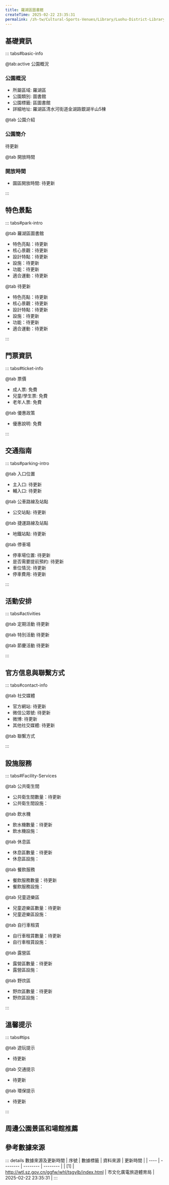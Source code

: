 ```yaml
---
title: 羅湖區圖書館
createTime: 2025-02-22 23:35:31
permalink: /zh-tw/Cultural-Sports-Venues/Library/Luohu-District-Library/
---
```



<script setup>
import ImageSwiper from '/.vuepress/theme/components/ImageSwiper.vue'
// 轮播图数据
const swiperItems = [
    {
                link: 'https://cn.bing.com/th?id=OHR.AlfanzinaLighthouse_ZH-CN9704515669_1920x1080.webp',
                title: '羅湖區圖書館',
                description: '待更新...',
                author: '市文化廣電旅遊體育局',
                date: '2025/02/23'
                },
  {
                link: 'https://cn.bing.com/th?id=OHR.AlfanzinaLighthouse_ZH-CN9704515669_1920x1080.webp',
                title: '羅湖區圖書館',
                description: '待更新...',
                author: '市文化廣電旅遊體育局',
                date: '2025/02/23'
                }
]
// 配置项
const swiperConfig = {
  height: 500,
  showInfo: true
}
</script>
<!-- 轮播图组件 -->
<ImageSwiper :items="swiperItems" :config="swiperConfig" />



## 基礎資訊

::: tabs#basic-info

@tab:active 公園概況
### 公園概況
- 所屬區域: 羅湖區
- 公園類別: 圖書館
- 公園標籤: 區圖書館
- 詳細地址: 羅湖區清水河街道金湖路銀湖半山5棟

@tab 公園介紹
### 公園簡介
待更新

@tab 開放時間
### 開放時間
- 園區開放時間: 待更新

:::

## 特色景點

::: tabs#park-intro

@tab 羅湖區圖書館
<ImageCard
image="https://cn.bing.com/th?id=OHR.AlfanzinaLighthouse_ZH-CN9704515669_1920x1080.webp"
    title="羅湖區圖書館"
    description="待更新"
    date=""
    author="市文化廣電旅遊體育局"
/>


- 特色亮點：待更新
- 核心景觀：待更新
- 設計特點：待更新
- 設施：待更新
- 功能：待更新
- 適合運動：待更新

@tab 待更新
<ImageCard
image="https://cn.bing.com/th?id=OHR.AlfanzinaLighthouse_ZH-CN9704515669_1920x1080.webp"
    title="羅湖區圖書館"
    description="待更新"
    date=""
    author="市文化廣電旅遊體育局"
/>


- 特色亮點：待更新
- 核心景觀：待更新
- 設計特點：待更新
- 設施：待更新
- 功能：待更新
- 適合運動：待更新

:::

## 門票資訊

::: tabs#ticket-info

@tab 票價
- 成人票: 免費
- 兒童/學生票: 免費
- 老年人票: 免費

@tab 優惠政策
- 優惠說明: 免費

:::

## 交通指南

::: tabs#parking-intro

@tab 入口位置
- 主入口: 待更新
- 輔入口: 待更新

@tab 公車路線及站點
- 公交站點: 待更新

@tab 捷運路線及站點
- 地鐵站點: 待更新

@tab 停車場
- 停車場位置: 待更新
- 是否需要提前預約: 待更新
- 車位情況: 待更新
- 停車費用: 待更新

:::

## 活動安排

::: tabs#activities

@tab 定期活動
待更新

@tab 特別活動
待更新

@tab 節慶活動
待更新

:::

## 官方信息與聯繫方式

::: tabs#contact-info

@tab 社交媒體
- 官方網站: 待更新
- 微信公眾號: 待更新
- 微博: 待更新
- 其他社交媒體: 待更新

@tab 聯繫方式

:::

## 設施服務

::: tabs#Facility-Services

@tab 公共衛生間
- 公共衛生間數量：待更新
- 公共衛生間設施：

@tab 飲水機
- 飲水機數量：待更新
- 飲水機設施：

@tab 休息區
- 休息區數量：待更新
- 休息區設施：

@tab 餐飲服務
- 餐飲服務數量：待更新
- 餐飲服務設施：

@tab 兒童遊樂區
- 兒童遊樂區數量：待更新
- 兒童遊樂區設施：

@tab 自行車租賃
- 自行車租賃數量：待更新
- 自行車租賃設施：

@tab 露營區
- 露營區數量：待更新
- 露營區設施：

@tab 野炊區
- 野炊區數量：待更新
- 野炊區設施：

:::

## 溫馨提示

::: tabs#tips

@tab 遊玩提示
- 待更新

@tab 交通提示
- 待更新

@tab 環保提示
- 待更新

:::

## 周邊公園景區和場館推薦

<CardGrid>
  <ImageCard
        image="https://www.sz.gov.cn/img/4/4099/4099250/11134173.png"
        title="鹽田區圖書館"
        description="鹽田區圖書館位於鹽田區行政辦公大樓西側深鹽路2128號,建築面積14854平方米（其中：新館館舍面積11699平方米，書庫面積3155平方米），總館藏書量約56.46萬冊，讀者坐席1,500個，以'智慧+海洋”為發展定位，集數字化、特色化、智慧化於一身，是轄區海洋旅遊文化重要部分，也是鹽田城區文化內涵和文化品味的重要像徵。全館設有：少兒圖書借閱區、少兒多媒體閱覽區、玩具圖書館、下沉廣場、愛讀亭、書之城堡、報刊閱覽區、視障閱覽室、讀海書吧、多功能報告廳、圖書借閱區、體驗區、電子閱覽區、創客空間、視聽服務區、視聽播放室、拾貝區、地方文獻室、海洋文化園、4D 影院、DIY 活動中心等功能區。全年天天對讀者開放。"
        href="/zh-tw/Cultural-Sports-Venues/Library/Yantian-District-Library/"
        author="待更新"
        date="2025/01/02"
      />
      <ImageCard
        image="https://www.sz.gov.cn/img/4/4099/4099250/11134173.png"
        title="鹽田區圖書館"
        description="鹽田區圖書館位於鹽田區行政辦公大樓西側深鹽路2128號,建築面積14854平方米（其中：新館館舍面積11699平方米，書庫面積3155平方米），總館藏書量約56.46萬冊，讀者坐席1,500個，以'智慧+海洋”為發展定位，集數字化、特色化、智慧化於一身，是轄區海洋旅遊文化重要部分，也是鹽田城區文化內涵和文化品味的重要像徵。全館設有：少兒圖書借閱區、少兒多媒體閱覽區、玩具圖書館、下沉廣場、愛讀亭、書之城堡、報刊閱覽區、視障閱覽室、讀海書吧、多功能報告廳、圖書借閱區、體驗區、電子閱覽區、創客空間、視聽服務區、視聽播放室、拾貝區、地方文獻室、海洋文化園、4D 影院、DIY 活動中心等功能區。全年天天對讀者開放。"
        href="/zh-tw/Cultural-Sports-Venues/Library/Yantian-District-Library/"
        author="待更新"
        date="2025/01/02"
      />
    </CardGrid>


## 參考數據來源

::: details 數據來源及更新時間
| 序號 | 數據標籤 | 資料來源 | 更新時間 |
| ---- | -------- | -------- | -------- |
| [1] | http://wtl.sz.gov.cn/ggfw/whl/tsgylb/index.html | 市文化廣電旅遊體育局 | 2025-02-22 23:35:31 |
:::

